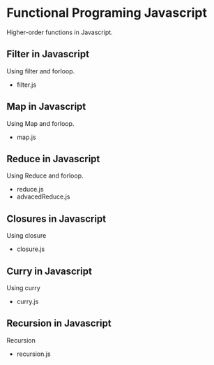 # Functional Programing Javascript
Higher-order functions in Javascript.
## Filter in Javascript
Using filter and forloop.
- filter.js

## Map in Javascript
Using Map and forloop.
- map.js

## Reduce in Javascript
Using Reduce and forloop.
- reduce.js
- advacedReduce.js

## Closures in Javascript
Using closure
- closure.js

## Curry in Javascript
Using curry
- curry.js

## Recursion in Javascript
Recursion
- recursion.js